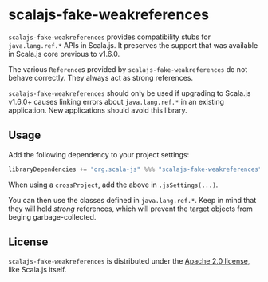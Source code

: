 # scalajs-fake-weakreferences

`scalajs-fake-weakreferences` provides compatibility stubs for `java.lang.ref.*` APIs in Scala.js.
It preserves the support that was available in Scala.js core previous to v1.6.0.

The various `Reference`s provided by `scalajs-fake-weakreferences` do not behave correctly.
They always act as strong references.

`scalajs-fake-weakreferences` should only be used if upgrading to Scala.js v1.6.0+ causes linking errors about `java.lang.ref.*` in an existing application.
New applications should avoid this library.

## Usage

Add the following dependency to your project settings:

```scala
libraryDependencies += "org.scala-js" %%% "scalajs-fake-weakreferences" % "1.0.0-SNAPSHOT"
```

When using a `crossProject`, add the above in `.jsSettings(...)`.

You can then use the classes defined in `java.lang.ref.*`.
Keep in mind that they will hold *strong* references, which will prevent the target objects from beging garbage-collected.

## License

`scalajs-fake-weakreferences` is distributed under the [Apache 2.0 license](./LICENSE.txt), like Scala.js itself.
